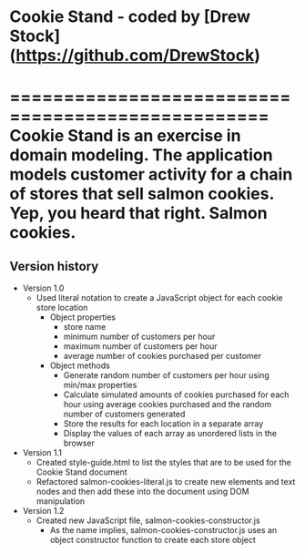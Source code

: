 # Cookie Stand - coded by [Drew Stock] (https://github.com/DrewStock)
==================================================
Cookie Stand is an exercise in domain modeling. The application models customer activity for a chain of stores that sell salmon cookies. Yep, you heard that right. Salmon cookies.
==================================================
## Version history
* Version 1.0
  * Used literal notation to create a JavaScript object for each cookie store location
    * Object properties
      * store name
      * minimum number of customers per hour
      * maximum number of customers per hour
      * average number of cookies purchased per customer
    * Object methods
      * Generate random number of customers per hour using min/max properties
      * Calculate simulated amounts of cookies purchased for each hour using average cookies purchased and the random   number of customers generated
      * Store the results for each location in a separate array
      * Display the values of each array as unordered lists in the browser
* Version 1.1
  * Created style-guide.html to list the styles that are to be used for the Cookie Stand document
  * Refactored salmon-cookies-literal.js to create new elements and text nodes and then add these into the document using DOM manipulation
* Version 1.2
  * Created new JavaScript file, salmon-cookies-constructor.js
    * As the name implies, salmon-cookies-constructor.js uses an object constructor function to create each store object
    
